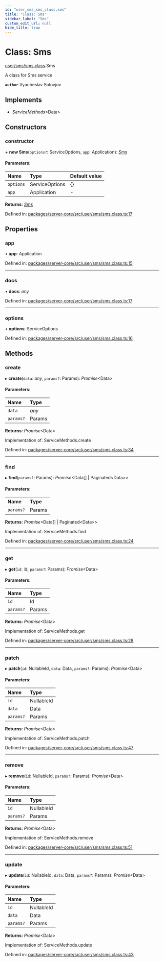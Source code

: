 ```yaml
---
id: "user_sms_sms_class.sms"
title: "Class: Sms"
sidebar_label: "Sms"
custom_edit_url: null
hide_title: true
---
```


# Class: Sms

[user/sms/sms.class](../modules/user_sms_sms_class.md).Sms

A class for Sms service

**`author`** Vyacheslav Solovjov

## Implements

* *ServiceMethods*<Data\>

## Constructors

### constructor

\+ **new Sms**(`options?`: ServiceOptions, `app`: Application): [*Sms*](user_sms_sms_class.sms.md)

#### Parameters:

| Name | Type | Default value |
| :------ | :------ | :------ |
| `options` | ServiceOptions | {} |
| `app` | Application | - |

**Returns:** [*Sms*](user_sms_sms_class.sms.md)

Defined in: [packages/server-core/src/user/sms/sms.class.ts:17](https://github.com/xr3ngine/xr3ngine/blob/2d83606b6/packages/server-core/src/user/sms/sms.class.ts#L17)

## Properties

### app

• **app**: Application

Defined in: [packages/server-core/src/user/sms/sms.class.ts:15](https://github.com/xr3ngine/xr3ngine/blob/2d83606b6/packages/server-core/src/user/sms/sms.class.ts#L15)

___

### docs

• **docs**: *any*

Defined in: [packages/server-core/src/user/sms/sms.class.ts:17](https://github.com/xr3ngine/xr3ngine/blob/2d83606b6/packages/server-core/src/user/sms/sms.class.ts#L17)

___

### options

• **options**: ServiceOptions

Defined in: [packages/server-core/src/user/sms/sms.class.ts:16](https://github.com/xr3ngine/xr3ngine/blob/2d83606b6/packages/server-core/src/user/sms/sms.class.ts#L16)

## Methods

### create

▸ **create**(`data`: *any*, `params?`: Params): *Promise*<Data\>

#### Parameters:

| Name | Type |
| :------ | :------ |
| `data` | *any* |
| `params?` | Params |

**Returns:** *Promise*<Data\>

Implementation of: ServiceMethods.create

Defined in: [packages/server-core/src/user/sms/sms.class.ts:34](https://github.com/xr3ngine/xr3ngine/blob/2d83606b6/packages/server-core/src/user/sms/sms.class.ts#L34)

___

### find

▸ **find**(`params?`: Params): *Promise*<Data[] \| Paginated<Data\>\>

#### Parameters:

| Name | Type |
| :------ | :------ |
| `params?` | Params |

**Returns:** *Promise*<Data[] \| Paginated<Data\>\>

Implementation of: ServiceMethods.find

Defined in: [packages/server-core/src/user/sms/sms.class.ts:24](https://github.com/xr3ngine/xr3ngine/blob/2d83606b6/packages/server-core/src/user/sms/sms.class.ts#L24)

___

### get

▸ **get**(`id`: Id, `params?`: Params): *Promise*<Data\>

#### Parameters:

| Name | Type |
| :------ | :------ |
| `id` | Id |
| `params?` | Params |

**Returns:** *Promise*<Data\>

Implementation of: ServiceMethods.get

Defined in: [packages/server-core/src/user/sms/sms.class.ts:28](https://github.com/xr3ngine/xr3ngine/blob/2d83606b6/packages/server-core/src/user/sms/sms.class.ts#L28)

___

### patch

▸ **patch**(`id`: NullableId, `data`: Data, `params?`: Params): *Promise*<Data\>

#### Parameters:

| Name | Type |
| :------ | :------ |
| `id` | NullableId |
| `data` | Data |
| `params?` | Params |

**Returns:** *Promise*<Data\>

Implementation of: ServiceMethods.patch

Defined in: [packages/server-core/src/user/sms/sms.class.ts:47](https://github.com/xr3ngine/xr3ngine/blob/2d83606b6/packages/server-core/src/user/sms/sms.class.ts#L47)

___

### remove

▸ **remove**(`id`: NullableId, `params?`: Params): *Promise*<Data\>

#### Parameters:

| Name | Type |
| :------ | :------ |
| `id` | NullableId |
| `params?` | Params |

**Returns:** *Promise*<Data\>

Implementation of: ServiceMethods.remove

Defined in: [packages/server-core/src/user/sms/sms.class.ts:51](https://github.com/xr3ngine/xr3ngine/blob/2d83606b6/packages/server-core/src/user/sms/sms.class.ts#L51)

___

### update

▸ **update**(`id`: NullableId, `data`: Data, `params?`: Params): *Promise*<Data\>

#### Parameters:

| Name | Type |
| :------ | :------ |
| `id` | NullableId |
| `data` | Data |
| `params?` | Params |

**Returns:** *Promise*<Data\>

Implementation of: ServiceMethods.update

Defined in: [packages/server-core/src/user/sms/sms.class.ts:43](https://github.com/xr3ngine/xr3ngine/blob/2d83606b6/packages/server-core/src/user/sms/sms.class.ts#L43)
